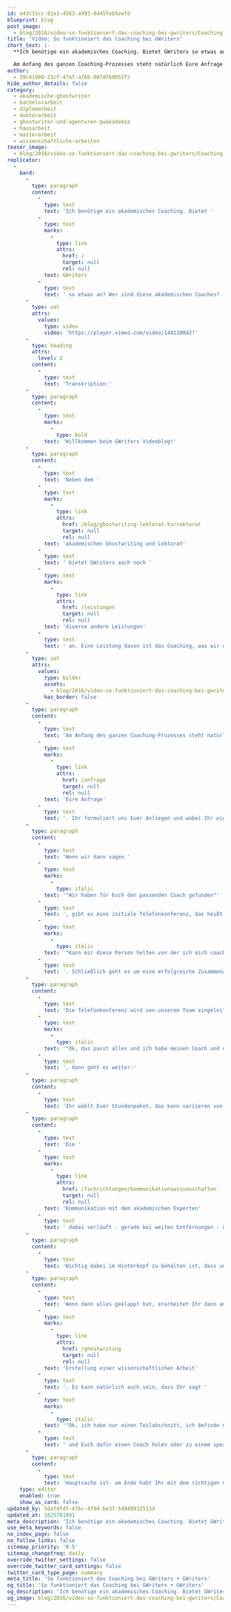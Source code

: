 ```yaml
---
id: e43c11cc-82e1-4563-a993-8445feb5eefd
blueprint: blog
post_image:
  - blog/2016/video-so-funktioniert-das-coaching-bei-gwriters/Coaching_bei_GWriters.png
title: 'Video: So funktioniert das Coaching bei GWriters'
short_text: |-
  **Ich benötige ein akademisches Coaching. Bietet GWriters so etwas an? Wer sind diese akademischen Coaches? Alles über akademisches Coaching** 

  Am Anfang des ganzen Coaching-Prozesses steht natürlich Eure Anfrage. Ihr formuliert uns Euer Anliegen und wobei Ihr eigentlich Hilfe braucht. Wir wenden uns mit dieser Anfrage, anonymisiert natürlich, an unsere akademische...
author:
  - 39c41980-23cf-47af-af6b-087df68052fc
hide_author_details: false
category:
  - akademische-ghostwriter
  - bachelorarbeit
  - diplomarbeit
  - doktorarbeit
  - ghostwriter-und-agenturen-gwakademie
  - hausarbeit
  - masterarbeit
  - wissenschaftliche-arbeiten
teaser_image:
  - blog/2016/video-so-funktioniert-das-coaching-bei-gwriters/Coaching_bei_GWriters.png
replicator:
  -
    bard:
      -
        type: paragraph
        content:
          -
            type: text
            text: 'Ich benötige ein akademisches Coaching. Bietet '
          -
            type: text
            marks:
              -
                type: link
                attrs:
                  href: /
                  target: null
                  rel: null
            text: GWriters
          -
            type: text
            text: ' so etwas an? Wer sind diese akademischen Coaches? - Diese und andere Fragen beantwortet Marcel Kopper, GWriters-Gründer, in einem Videobeitrag'
      -
        type: set
        attrs:
          values:
            type: video
            video: 'https://player.vimeo.com/video/148110842?'
      -
        type: heading
        attrs:
          level: 2
        content:
          -
            type: text
            text: 'Transkription:'
      -
        type: paragraph
        content:
          -
            type: text
            marks:
              -
                type: bold
            text: 'Willkommen beim GWriters Videoblog!'
      -
        type: paragraph
        content:
          -
            type: text
            text: 'Neben dem '
          -
            type: text
            marks:
              -
                type: link
                attrs:
                  href: /blog/ghostwriting-lektorat-korrektorat
                  target: null
                  rel: null
            text: 'akademischen Ghostwriting und Lektorat'
          -
            type: text
            text: ' bietet GWriters auch noch '
          -
            type: text
            marks:
              -
                type: link
                attrs:
                  href: /leistungen
                  target: null
                  rel: null
            text: 'diverse andere Leistungen'
          -
            type: text
            text: ' an. Eine Leistung davon ist das Coaching, was wir uns heute auch einmal angucken möchten.'
      -
        type: set
        attrs:
          values:
            type: bilder
            assets:
              - blog/2016/video-so-funktioniert-das-coaching-bei-gwriters/gwriters-coaching.png
            has_border: false
      -
        type: paragraph
        content:
          -
            type: text
            text: 'Am Anfang des ganzen Coaching-Prozesses steht natürlich '
          -
            type: text
            marks:
              -
                type: link
                attrs:
                  href: /anfrage
                  target: null
                  rel: null
            text: 'Eure Anfrage'
          -
            type: text
            text: '. Ihr formuliert uns Euer Anliegen und wobei Ihr eigentlich Hilfe braucht. Wir wenden uns mit dieser Anfrage, anonymisiert natürlich, an unsere akademische Cloud von mittlerweile im deutschsprachigen Bereich über 2000 akademischen Freelancern, von denen wir die passende Person für Euch als Coach raussuchen.'
      -
        type: paragraph
        content:
          -
            type: text
            text: 'Wenn wir dann sagen '
          -
            type: text
            marks:
              -
                type: italic
            text: '"Wir haben für Euch den passenden Coach gefunden"'
          -
            type: text
            text: ', gibt es eine initiale Telefonkonferenz, das heißt Ihr habt die Möglichkeit erstmal mit Eurem Coach zu sprechen. Bis dahin ist auch alles komplett unverbindlich - Das heißt, Ihr müsst Euch auf nichts festlegen sondern sollt erstmal ein Gefühl dafür kriegen: '
          -
            type: text
            marks:
              -
                type: italic
            text: '"Kann mir diese Person helfen von der ich mich coachen lassen werde? Komme ich gut mir dieser Person klar?"'
          -
            type: text
            text: '. Schließlich geht es um eine erfolgreiche Zusammenarbeit, die entstehen soll.'
      -
        type: paragraph
        content:
          -
            type: text
            text: 'Die Telefonkonferenz wird von unserem Team eingeleitet. Das heißt, Ihr braucht dem Coach auch vorerst nicht Euren Namen geben, Eure Telefonnummer oder andere persönlichen Informationen. Wenn Ihr dann sagt '
          -
            type: text
            marks:
              -
                type: italic
            text: '"Ok, das passt alles und ich habe meinen Coach und den richtigen Ansprechpartner jetzt gefunden"'
          -
            type: text
            text: ', dann geht es weiter.'
      -
        type: paragraph
        content:
          -
            type: text
            text: 'Ihr wählt Euer Stundenpaket, das kann variieren von 5 bis 15 Stunden. Dazu werdet Ihr dann gemeinsam mit dem Coach einmal eine Schätzung machen wie lange das ungefähr dauern wird bis Euer konkretes Problem gelöst ist. Dabei kostet eine Stunde in der Regel ungefähr 80€. Und sobald Ihr dieses Paket gewählt habt und Euch entschlossen habt, startet Ihr in den eigentlichen Coaching-Prozess.'
      -
        type: paragraph
        content:
          -
            type: text
            text: 'Die '
          -
            type: text
            marks:
              -
                type: link
                attrs:
                  href: /fachrichtungen/kommunikationswissenschaften
                  target: null
                  rel: null
            text: 'Kommunikation mit dem akademischen Experten'
          -
            type: text
            text: ' dabei verläuft - gerade bei weiten Entfernungen - über Skype, Email oder per Telefon. Ihr bestimmt dabei selbst welche Daten Ihr preisgeben wollt. Das Ganze wird auch von GWriters kontrolliert und gesteuert und auch auf die Qualität hin geprüft. Wenn ihr einen Coach habt der örtlich relativ nah an Euch dran ist -das heißt 20, 30km, vielleicht 100km sind noch verschmerzbar- könnt Ihr Euch auch persönlich treffen.'
      -
        type: paragraph
        content:
          -
            type: text
            text: 'Wichtig dabei im Hinterkopf zu behalten ist, dass unsere freiberuflichen Akademiker über die komplette DACH-Region verteilt sitzen, was bedeuten kann dass der für Euch passende Coach sehr weit entfernt ist. Vielleicht 200, 300, 400 km oder mehr und sich dann die Anfahrt nicht lohnt. Wir setzen natürlich den Fokus nicht darauf, dass Ihr irgendeinen Coach aus Eurer Umgebung bekommt, sondern einen Coach der auch fachspezifisch zu Euch passt. Ihr wollt schließlich ein Problem lösen.'
      -
        type: paragraph
        content:
          -
            type: text
            text: 'Wenn dann alles geklappt hat, erarbeitet Ihr dann am Ende eben die Lösung für das vorliegende Problem. In der Regel ist es z.B. Starthilfe bei der '
          -
            type: text
            marks:
              -
                type: link
                attrs:
                  href: /ghostwriting
                  target: null
                  rel: null
            text: 'Erstellung einer wissenschaftlichen Arbeit'
          -
            type: text
            text: '. Es kann natürlich auch sein, dass Ihr sagt '
          -
            type: text
            marks:
              -
                type: italic
            text: '"Ok, ich habe nur einen Teilabschnitt, ich befinde mich nämlich gerade in meiner eigenen Schreibphase und ich habe einen Teilabschnitt wo ich so ein bisschen hakle, wo ich einige Probleme habe und Unterstützung brauche."'
          -
            type: text
            text: ' und Euch dafür einen Coach holen oder zu einem speziellen Themengebiet wo Ihr eine kleine Einführung braucht, bleibt ganz Euch überlassen.'
      -
        type: paragraph
        content:
          -
            type: text
            text: 'Hauptsache ist- am Ende habt Ihr mit dem richtigen Coach die richtige Lösung für Euer Problem gefunden. Vielen Dank.'
    type: editor
    enabled: true
    show_as_card: false
updated_by: 5dafdfdf-476c-4794-be37-54949932513d
updated_at: 1625761991
meta_description: 'Ich benötige ein akademisches Coaching. Bietet GWriters so etwas an? Wer sind diese akademischen Coaches? Alles über akademisches Coaching'
use_meta_keywords: false
no_index_page: false
no_follow_links: false
sitemap_priority: '0.5'
sitemap_changefreq: daily
override_twitter_settings: false
override_twitter_card_settings: false
twitter_card_type_page: summary
meta_title: 'So funktioniert das Coaching bei GWriters • GWriters'
og_title: 'So funktioniert das Coaching bei GWriters • GWriters'
og_description: 'Ich benötige ein akademisches Coaching. Bietet GWriters so etwas an? Wer sind diese akademischen Coaches? Alles über akademisches Coaching'
og_image: blog/2016/video-so-funktioniert-das-coaching-bei-gwriters/Coaching_bei_GWriters.png
---
```

